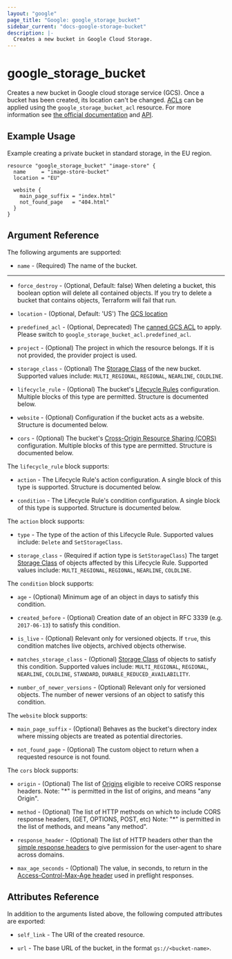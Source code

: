 ```yaml
---
layout: "google"
page_title: "Google: google_storage_bucket"
sidebar_current: "docs-google-storage-bucket"
description: |-
  Creates a new bucket in Google Cloud Storage.
---
```


# google\_storage\_bucket

Creates a new bucket in Google cloud storage service (GCS). 
Once a bucket has been created, its location can't be changed.
[ACLs](https://cloud.google.com/storage/docs/access-control/lists) can be applied using the `google_storage_bucket_acl` resource.
For more information see 
[the official documentation](https://cloud.google.com/storage/docs/overview) 
and 
[API](https://cloud.google.com/storage/docs/json_api/v1/buckets).


## Example Usage

Example creating a private bucket in standard storage, in the EU region.

```hcl
resource "google_storage_bucket" "image-store" {
  name     = "image-store-bucket"
  location = "EU"

  website {
    main_page_suffix = "index.html"
    not_found_page   = "404.html"
  }
}
```

## Argument Reference

The following arguments are supported:

* `name` - (Required) The name of the bucket.

- - -

* `force_destroy` - (Optional, Default: false) When deleting a bucket, this
    boolean option will delete all contained objects. If you try to delete a
    bucket that contains objects, Terraform will fail that run.

* `location` - (Optional, Default: 'US') The [GCS location](https://cloud.google.com/storage/docs/bucket-locations)


* `predefined_acl` - (Optional, Deprecated) The [canned GCS ACL](https://cloud.google.com/storage/docs/access-control#predefined-acl) to apply. Please switch
to `google_storage_bucket_acl.predefined_acl`.

* `project` - (Optional) The project in which the resource belongs. If it
    is not provided, the provider project is used.

* `storage_class` - (Optional) The [Storage Class](https://cloud.google.com/storage/docs/storage-classes) of the new bucket. Supported values include: `MULTI_REGIONAL`, `REGIONAL`, `NEARLINE`, `COLDLINE`.

* `lifecycle_rule` - (Optional) The bucket's [Lifecycle Rules](https://cloud.google.com/storage/docs/lifecycle#configuration) configuration. Multiple blocks of this type are permitted. Structure is documented below.

* `website` - (Optional) Configuration if the bucket acts as a website. Structure is documented below.

* `cors` - (Optional) The bucket's [Cross-Origin Resource Sharing (CORS)](https://www.w3.org/TR/cors/) configuration. Multiple blocks of this type are permitted. Structure is documented below.

The `lifecycle_rule` block supports:

* `action` - The Lifecycle Rule's action configuration. A single block of this type is supported. Structure is documented below.

* `condition` - The Lifecycle Rule's condition configuration. A single block of this type is supported. Structure is documented below.

The `action` block supports:

* `type` - The type of the action of this Lifecycle Rule. Supported values include: `Delete` and `SetStorageClass`.

* `storage_class` - (Required if action type is `SetStorageClass`) The target [Storage Class](https://cloud.google.com/storage/docs/storage-classes) of objects affected by this Lifecycle Rule. Supported values include: `MULTI_REGIONAL`, `REGIONAL`, `NEARLINE`, `COLDLINE`.

The `condition` block supports:

* `age` - (Optional) Minimum age of an object in days to satisfy this condition.

* `created_before` - (Optional) Creation date of an object in RFC 3339 (e.g. `2017-06-13`) to satisfy this condition.

* `is_live` - (Optional) Relevant only for versioned objects. If `true`, this condition matches live objects, archived objects otherwise.

* `matches_storage_class` - (Optional) [Storage Class](https://cloud.google.com/storage/docs/storage-classes) of objects to satisfy this condition. Supported values include: `MULTI_REGIONAL`, `REGIONAL`, `NEARLINE`, `COLDLINE`, `STANDARD`, `DURABLE_REDUCED_AVAILABILITY`.

* `number_of_newer_versions` - (Optional) Relevant only for versioned objects. The number of newer versions of an object to satisfy this condition.

The `website` block supports:

* `main_page_suffix` - (Optional) Behaves as the bucket's directory index where
    missing objects are treated as potential directories.

* `not_found_page` - (Optional) The custom object to return when a requested
    resource is not found.
    
The `cors` block supports:

* `origin` - (Optional) The list of [Origins](https://tools.ietf.org/html/rfc6454) eligible to receive CORS response headers. Note: "*" is permitted in the list of origins, and means "any Origin".
    
* `method` - (Optional) The list of HTTP methods on which to include CORS response headers, (GET, OPTIONS, POST, etc) Note: "*" is permitted in the list of methods, and means "any method".
    
* `response_header` - (Optional) The list of HTTP headers other than the [simple response headers](https://www.w3.org/TR/cors/#simple-response-header) to give permission for the user-agent to share across domains.
    
* `max_age_seconds` - (Optional) The value, in seconds, to return in the [Access-Control-Max-Age header](https://www.w3.org/TR/cors/#access-control-max-age-response-header) used in preflight responses.

## Attributes Reference

In addition to the arguments listed above, the following computed attributes are
exported:

* `self_link` - The URI of the created resource.

* `url` - The base URL of the bucket, in the format `gs://<bucket-name>`.
